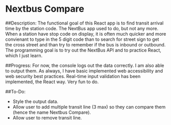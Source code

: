 # Nextbus Compare

##Description:
The functional goal of this React app is to find transit arrival time by the station code.
The NextBus app used to do, but not any more. When a station have stop code on display, it is often much quicker and more convienant to type in the 5 digit code than to search for street sign to get the cross street and than try to remember if the bus is inbound or outbound.
The programming goal is to try out the NextBus API and to practice React, which I just learn.

##Progress:
For now, the console logs out the data correctly. I am also able to output them. As always, I have basic implemented web accessibility and web security best practices. Real-time input validation has been implemented, the React way. Very fun to do.

##To-Do:
* Style the output data.
* Allow user to add multiple transit line (3 max) so they can compare them (hence the name Nextbus Compare).
* Allow user to remove transit line.